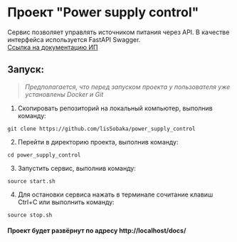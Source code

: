 # Проект "Power supply control"
Сервис позволяет управлять источником питания через API. В качестве интерфейса используется FastAPI Swagger. <br>
[Ссылка на документацию ИП](https://www.gwinstek.com/en-global/products/downloadSeriesDownNew/18109/2090)

## Запуск:
> *Предполагается, что перед запуском проекта у пользователя уже установлены Docker и Git*
1. Скопировать репозиторий на локальный компьютер, выполнив команду:

```
git clone https://github.com/lisSobaka/power_supply_control
```

2. Перейти в директорию проекта, выполнив команду:
```
cd power_supply_control
```
3. Запустить сервис, выполнив команду:
```
source start.sh
```
4. Для остановки сервиса нажать в терминале сочитание клавиш Ctrl+C или выполнить команду:
```
source stop.sh
```

#### Проект будет развёрнут по адресу http://localhost/docs/ <br><br>